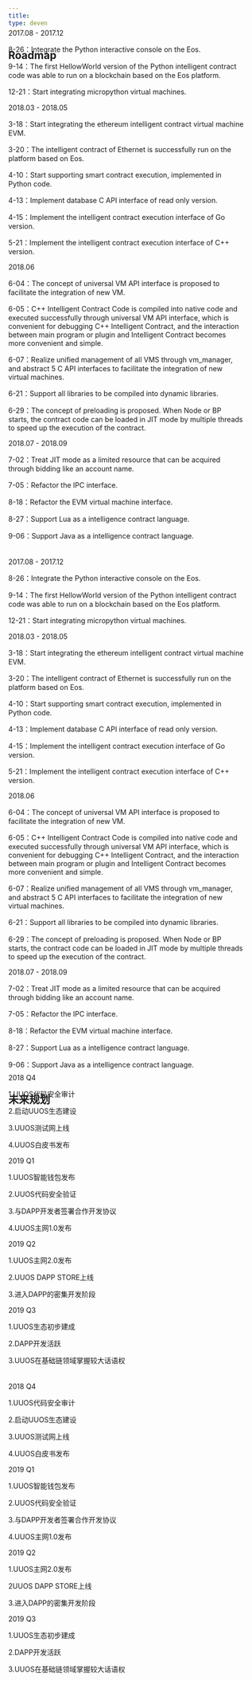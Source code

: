 ```yaml
---
title: 
type: deven
---
```



<div id="roadmap" class="roadmap"><h2>Roadmap</h2><div class="line hidden-xs hidden-sm"></div><div class="container hidden-xs hidden-sm" style="width: 94%;margin-top: -83px;margin-bottom: 20px"><div class="row"><div class="col col-lg-3 col-md-3 step" ><p class="date">2017.08 - 2017.12</p><div class="square"></div><div class="step-txt"><p class="txt-list"><span>8-26：</span>Integrate the Python interactive console on the Eos.</p><p class="txt-list"><span>9-14：</span>The first HellowWorld version of the Python intelligent contract code was able to run on a blockchain based on the Eos platform.</p><p class="txt-list"><span>12-21：</span>Start integrating micropython virtual machines.</p></div></div><div class="col col-lg-3 col-md-3 step" ><p class="date">2018.03 - 2018.05</p><div class="square"></div><div class="step-txt"><p class="txt-list"><span>3-18：</span>Start integrating the ethereum intelligent contract virtual machine EVM.</p><p class="txt-list"><span>3-20：</span>The intelligent contract of Ethernet is successfully run on the platform based on Eos.</p><p class="txt-list"><span>4-10：</span>Start supporting smart contract execution, implemented in Python code.</p><p class="txt-list"><span>4-13：</span>Implement database C API interface of read only version.</p><p class="txt-list"><span>4-15：</span>Implement the intelligent contract execution interface of Go version.</p><p class="txt-list"><span>5-21：</span>Implement the intelligent contract execution interface of C++ version.</p></div></div><div class="col col-lg-3 col-md-3 step" ><p class="date">2018.06</p><div class="square"></div><div class="step-txt"><p class="txt-list"><span>6-04：</span>The concept of universal VM API interface is proposed to facilitate the integration of new VM.</p><p class="txt-list"><span>6-05：</span>C++ Intelligent Contract Code is compiled into native code and executed successfully through universal VM API interface, which is convenient for debugging C++ Intelligent Contract, and the interaction between main program or plugin and Intelligent Contract becomes more convenient and simple.</p><p class="txt-list"><span>6-07：</span>Realize unified management of all VMS through vm_manager, and abstract 5 C API interfaces to facilitate the integration of new virtual machines.</p><p class="txt-list"><span>6-21：</span>Support all libraries to be compiled into dynamic libraries.</p><p class="txt-list"><span>6-29：</span>The concept of preloading is proposed. When Node or BP starts, the contract code can be loaded in JIT mode by multiple threads to speed up the execution of the contract.</p></div></div><div class="col col-lg-3 col-md-3 step" ><p class="date">2018.07 - 2018.09</p><div class="square"></div><div class="step-txt"><p class="txt-list"><span>7-02：</span>Treat JIT mode as a limited resource that can be acquired through bidding like an account name.</p><p class="txt-list"><span>7-05：</span>Refactor the IPC interface.</p><p class="txt-list"><span>8-18：</span>Refactor the EVM virtual machine interface.</p><p class="txt-list"><span>8-27：</span>Support Lua as a intelligence contract language.</p><p class="txt-list"><span>9-06：</span>Support Java as a intelligence contract language.</p></div></div></div></div></div><div class="container hidden-lg hidden-md" style="width: 94%;  position: relative;overflow: hidden;margin-bottom: 20px"><div class="line1 hidden-lg hidden-md"></div><div class="step-list1 list1" ><div class="left"><div class="square square1"></div></div><div class="right"><p class="date">2017.08 - 2017.12</p><div class="step-txt"  style="width: 100%"><p class="txt-list"><span>8-26：</span>Integrate the Python interactive console on the Eos.</p><p class="txt-list"><span>9-14：</span>The first HellowWorld version of the Python intelligent contract code was able to run on a blockchain based on the Eos platform.</p><p class="txt-list"><span>12-21：</span>Start integrating micropython virtual machines.</p></div></div><div style="clear: both"></div></div><div class="step-list1"><div class="left"><div class="square square1"></div></div><div class="right"><p class="date">2018.03 - 2018.05</p><div class="step-txt"  style="width: 100%"><p class="txt-list"><span>3-18：</span>Start integrating the ethereum intelligent contract virtual machine EVM.</p><p class="txt-list"><span>3-20：</span>The intelligent contract of Ethernet is successfully run on the platform based on Eos.</p><p class="txt-list"><span>4-10：</span>Start supporting smart contract execution, implemented in Python code.</p><p class="txt-list"><span>4-13：</span>Implement database C API interface of read only version.</p><p class="txt-list"><span>4-15：</span>Implement the intelligent contract execution interface of Go version.</p><p class="txt-list"><span>5-21：</span>Implement the intelligent contract execution interface of C++ version.</p></div></div><div style="clear: both"></div></div><div class="step-list1"><div class="left"><div class="square square1"></div></div><div class="right"><p class="date">2018.06</p><div class="step-txt"  style="width: 100%"><p class="txt-list"><span>6-04：</span>The concept of universal VM API interface is proposed to facilitate the integration of new VM.</p><p class="txt-list"><span>6-05：</span>C++ Intelligent Contract Code is compiled into native code and executed successfully through universal VM API interface, which is convenient for debugging C++ Intelligent Contract, and the interaction between main program or plugin and Intelligent Contract becomes more convenient and simple.</p><p class="txt-list"><span>6-07：</span>Realize unified management of all VMS through vm_manager, and abstract 5 C API interfaces to facilitate the integration of new virtual machines.</p><p class="txt-list"><span>6-21：</span>Support all libraries to be compiled into dynamic libraries.</p><p class="txt-list"><span>6-29：</span>The concept of preloading is proposed. When Node or BP starts, the contract code can be loaded in JIT mode by multiple threads to speed up the execution of the contract.</p></div></div><div style="clear: both"></div></div><div class="step-list1"><div class="left"><div class="square square1"></div></div><div class="right"><p class="date">2018.07 - 2018.09</p><div class="step-txt"  style="width: 100%"><p class="txt-list"><span>7-02：</span>Treat JIT mode as a limited resource that can be acquired through bidding like an account name.</p><p class="txt-list"><span>7-05：</span>Refactor the IPC interface.</p><p class="txt-list"><span>8-18：</span>Refactor the EVM virtual machine interface.</p><p class="txt-list"><span>8-27：</span>Support Lua as a intelligence contract language.</p><p class="txt-list"><span>9-06：</span>Support Java as a intelligence contract language.</p></div></div><div style="clear: both"></div></div></div></div>
<div id="roadmap" class="roadmap"><h2>未来规划</h2><div class="line hidden-xs hidden-sm"></div><div class="container hidden-xs hidden-sm" style="width: 94%;margin-top: -83px;margin-bottom: 20px"><div class="row"><div class="col col-lg-3 col-md-3 step" ><p class="date">2018 Q4</p><div class="square"></div><div class="step-txt"><p class="txt-list"><span>1.</span>UUOS代码安全审计</p><p class="txt-list"><span>2.</span>启动UUOS生态建设</p><p class="txt-list"><span>3.</span>UUOS测试网上线</p><p class="txt-list"><span>4.</span>UUOS白皮书发布</p></div></div><div class="col col-lg-3 col-md-3 step" ><p class="date">2019 Q1</p><div class="square"></div><div class="step-txt"><p class="txt-list"><span>1.</span>UUOS智能钱包发布</p><p class="txt-list"><span>2.</span>UUOS代码安全验证</p><p class="txt-list"><span>3.</span>与DAPP开发者签署合作开发协议</p><p class="txt-list"><span>4.</span>UUOS主网1.0发布</p></div></div><div class="col col-lg-3 col-md-3 step" ><p class="date">2019 Q2</p><div class="square"></div><div class="step-txt"><p class="txt-list"><span>1.</span>UUOS主网2.0发布</p><p class="txt-list"><span>2.</span>UUOS DAPP STORE上线</p><p class="txt-list"><span>3.</span>进入DAPP的密集开发阶段</p></div></div><div class="col col-lg-3 col-md-3 step" ><p class="date">2019 Q3</p><div class="square"></div><div class="step-txt"><p class="txt-list"><span>1.</span>UUOS生态初步建成</p><p class="txt-list"><span>2.</span>DAPP开发活跃</p><p class="txt-list"><span>3.</span>UUOS在基础链领域掌握较大话语权</p></div></div></div></div></div><div class="container hidden-lg hidden-md" style="width: 94%;  position: relative;overflow: hidden;margin-bottom: 20px"><div class="line1 hidden-lg hidden-md"></div><div class="step-list1 list1" ><div class="left"><div class="square square1"></div></div><div class="right"><p class="date">2018 Q4</p><div class="step-txt"  style="width: 100%"><p class="txt-list"><span>1.</span>UUOS代码安全审计</p><p class="txt-list"><span>2.</span>启动UUOS生态建设</p><p class="txt-list"><span>3.</span>UUOS测试网上线</p><p class="txt-list"><span>4.</span>UUOS白皮书发布</p></div></div><div style="clear: both"></div></div><div class="step-list1"><div class="left"><div class="square square1"></div></div><div class="right"><p class="date">2019 Q1</p><div class="step-txt"  style="width: 100%"><p class="txt-list"><span>1.</span>UUOS智能钱包发布</p><p class="txt-list"><span>2.</span>UUOS代码安全验证</p><p class="txt-list"><span>3.</span>与DAPP开发者签署合作开发协议</p><p class="txt-list"><span>4.</span>UUOS主网1.0发布</p></div></div><div style="clear: both"></div></div><div class="step-list1"><div class="left"><div class="square square1"></div></div><div class="right"><p class="date">2019 Q2</p><div class="step-txt"  style="width: 100%"><p class="txt-list"><span>1.</span>UUOS主网2.0发布</p><p class="txt-list"><span>2</span>UUOS DAPP STORE上线</p><p class="txt-list"><span>3.</span>进入DAPP的密集开发阶段</p></div></div><div style="clear: both"></div></div><div class="step-list1"><div class="left"><div class="square square1"></div></div><div class="right"><p class="date">2019 Q3</p><div class="step-txt"  style="width: 100%"><p class="txt-list"><span>1.</span>UUOS生态初步建成</p><p class="txt-list"><span>2.</span>DAPP开发活跃</p><p class="txt-list"><span>3.</span>UUOS在基础链领域掌握较大话语权</p></div></div><div style="clear: both"></div></div></div></div>
